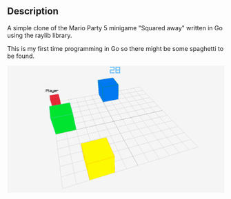 ## Description
A simple clone of the Mario Party 5 minigame "Squared away" written in Go using the raylib library.

This is my first time programming in Go so there might be some spaghetti to be found.

![Screenshot](screenshot.png)
